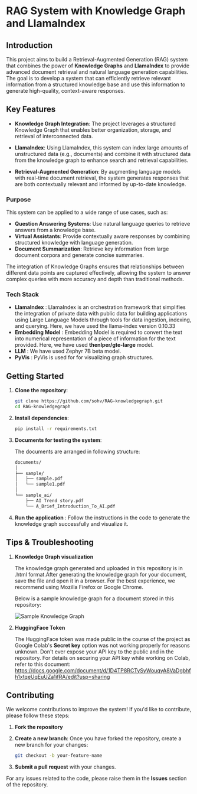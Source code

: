 # RAG System with Knowledge Graph and LlamaIndex

## Introduction
This project aims to build a Retrieval-Augmented Generation (RAG) system that combines the power of **Knowledge Graphs** and **LlamaIndex** to provide advanced document retrieval and natural language generation capabilities. The goal is to develop a system that can efficiently retrieve relevant information from a structured knowledge base and use this information to generate high-quality, context-aware responses.

## Key Features
- **Knowledge Graph Integration**: The project leverages a structured Knowledge Graph that enables better organization, storage, and retrieval of interconnected data.

- **LlamaIndex**: Using LlamaIndex, this system can index large amounts of unstructured data (e.g., documents) and combine it with structured data from the knowledge graph to enhance search and retrieval capabilities.

- **Retrieval-Augmented Generation**: By augmenting language models with real-time document retrieval, the system generates responses that are both contextually relevant and informed by up-to-date knowledge.

### Purpose
This system can be applied to a wide range of use cases, such as:

- **Question Answering Systems**: Use natural language queries to retrieve answers from a knowledge base.
- **Virtual Assistants**: Provide contextually aware responses by combining structured knowledge with language generation.
- **Document Summarization**: Retrieve key information from large document corpora and generate concise summaries.

The integration of Knowledge Graphs ensures that relationships between different data points are captured effectively, allowing the system to answer complex queries with more accuracy and depth than traditional methods.

### Tech Stack

- **LlamaIndex** : LlamaIndex is an orchestration framework that simplifies the integration of private data with public data for building applications using Large Language Models through tools for data ingestion, indexing, and querying. Here, we have used the llama-index version 0.10.33
- **Embedding Model** : Embedding Model is required to convert the text into numerical representation of a piece of information for the text provided. Here, we have used **thenlper/gte-large** model.
- **LLM** : We have used Zephyr 7B beta model.
- **PyVis** : PyVis is used for for visualizing graph structures.

## Getting Started
1. **Clone the repository**:
   ```bash
   git clone https://github.com/sohv/RAG-knowledgegraph.git
   cd RAG-knowledgegraph

2. **Install dependencies**:
   ```bash
   pip install -r requirements.txt

3. **Documents for testing the system**:

   The documents are arranged in following structure:
   ```bash
   documents/
   │
   ├── sample/
   │   ├── sample.pdf
   │   └── sample1.pdf
   │
   └── sample_ai/
       ├── AI Trend story.pdf
       └── A_Brief_Introduction_To_AI.pdf

5. **Run the application** : Follow the instructions in the code to generate the knowledge graph successfully and visualize it.

## Tips & Troubleshooting
1. **Knowledge Graph visualization**

   The knowledge graph generated and uploaded in this repository is in .html format.After generating the knowledge graph for your document, save the file and open it in a browser. For the best experience, we recommend using Mozilla Firefox or Google Chrome.

   Below is a sample knowledge graph for a document stored in this repository:

   ![Sample Knowledge Graph](documents/knowledgegraph.png)

3. **HuggingFace Token**

   The HuggingFace token was made public in the course of the project as Google Colab's **Secret key** option was not working properly for reasons unknown. Don't ever expose your API key to the public and in the repository. For details on securing your API key while working on Colab, refer to this document: https://docs.google.com/document/d/1D4TP8RCTySyWouqyA8VaDgbhfh1xtqeUqEuUZa1ifRA/edit?usp=sharing

## Contributing

We welcome contributions to improve the system! If you'd like to contribute, please follow these steps:

1. **Fork the repository**

2. **Create a new branch**: Once you have forked the repository, create a new branch for your changes:
   
   ```bash
   git checkout -b your-feature-name

3. **Submit a pull request** with your changes.


For any issues related to the code, please raise them in the **Issues** section of the repository.


   
